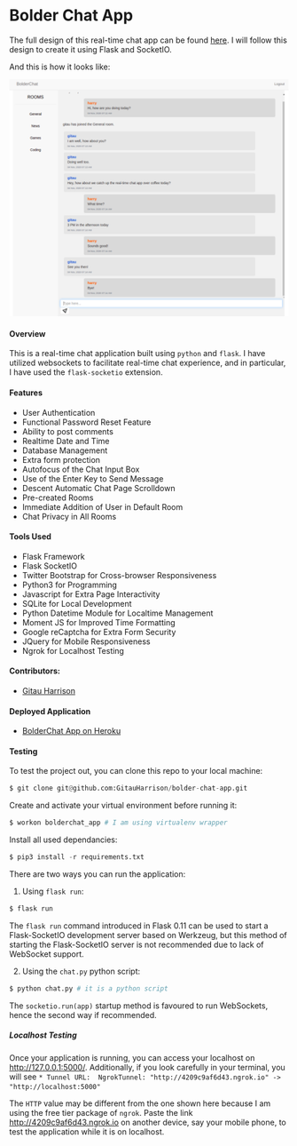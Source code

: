 # Bolder Chat App

The full design of this real-time chat app can be found [here](https://www.figma.com/proto/IcpQGeCpSqsgPNZcXSd2x6/Bolder-Chat-App?node-id=1%3A2&scaling=min-zoom). I will follow this design to create it using Flask and SocketIO.

And this is how it looks like:

![BolderChat App](app/static/images/bolder_chat_app.png)

#### Overview

This is a real-time chat application built using `python` and `flask`. I have utilized websockets to facilitate real-time chat experience, and in particular, I have used the `flask-socketio` extension. 

#### Features

* User Authentication
* Functional Password Reset Feature
* Ability to post comments
* Realtime Date and Time
* Database Management
* Extra form protection
* Autofocus of the Chat Input Box
* Use of the Enter Key to Send Message
* Descent Automatic Chat Page Scrolldown
* Pre-created Rooms
* Immediate Addition of User in Default Room
* Chat Privacy in All Rooms

#### Tools Used
* Flask Framework
* Flask SocketIO
* Twitter Bootstrap for Cross-browser Responsiveness
* Python3 for Programming
* Javascript for Extra Page Interactivity
* SQLite for Local Development
* Python Datetime Module for Localtime Management
* Moment JS for Improved Time Formatting
* Google reCaptcha for Extra Form Security
* JQuery for Mobile Responsiveness
* Ngrok for Localhost Testing


#### Contributors:
* [Gitau Harrison](https://github.com/GitauHarrison)

#### Deployed Application
* [BolderChat App on Heroku](https://bolderchat-app.herokuapp.com/)

#### Testing

To test the project out, you can clone this repo to your local machine:

```python
$ git clone git@github.com:GitauHarrison/bolder-chat-app.git
```

Create and activate your virtual environment before running it:

```python
$ workon bolderchat_app # I am using virtualenv wrapper
```

Install all used dependancies:

```python
$ pip3 install -r requirements.txt
```
There are two ways you can run the application:
1. Using `flask run`:
```python
$ flask run
```
The `flask run` command introduced in Flask 0.11 can be used to start a Flask-SocketIO development server based on Werkzeug, but this method of starting the Flask-SocketIO server is not recommended due to lack of WebSocket support. 

2. Using the `chat.py` python script:
```python
$ python chat.py # it is a python script
```
The `socketio.run(app)` startup method is favoured to run WebSockets, hence the second way if recommended.

##### Localhost Testing

Once your application is running, you can access your localhost on http://127.0.0.1:5000/. Additionally, if you look carefully in your terminal, you will see `* Tunnel URL:  NgrokTunnel: "http://4209c9af6d43.ngrok.io" -> "http://localhost:5000"`

The `HTTP` value may be different from the one shown here because I am using the free tier package of `ngrok`. Paste the link http://4209c9af6d43.ngrok.io on another device, say your mobile phone, to test the application while it is on localhost.